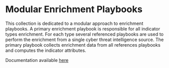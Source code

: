 # Modular Enrichment Playbooks
This collection is dedicated to a modular approach to enrichment playbooks. A primary enrichment playbook is responsible for all indicator types enrichment.
For each type several referenced playbooks are used to perform the enrichment from a single cyber threat intelligence source.
The primary playbook collects enrichment data from all references playbooks and computes the indicator attributes.

Documentation available [here](docs/README.md)